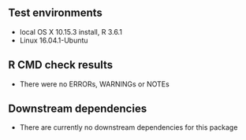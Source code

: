 ## Test environments

* local OS X 10.15.3 install, R 3.6.1
* Linux 16.04.1-Ubuntu

## R CMD check results

* There were no ERRORs, WARNINGs or NOTEs

## Downstream dependencies

* There are currently no downstream dependencies for this package
